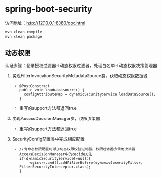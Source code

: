 # spring-boot-security

访问地址：http://127.0.0.1:8080/doc.html

```bash
mvn clean compile
mvn clean package
```

## 动态权限

认证步骤：登录授权过滤器->动态权限过滤器，处理白名单->动态权限决策管理器

1. 实现FilterInvocationSecurityMetadataSource类，获取动态权限数据源
    - ```
      @PostConstruct
      public void loadDataSource() {
      	configAttributeMap = dynamicSecurityService.loadDataSource();
      }
      ```
      
    - 重写的support方法都返回true
    
2. 实现AccessDecisionManager类，权限决策器

      - 重写的support方法都返回true

3. SecurityConfig配置类中完成相应配置

      - ```
        //有动态权限配置时添加动态权限校验过滤器，权限过滤器会调用决策器AccessDecisionManager中的decide方法
        if(dynamicSecurityService!=null){
        	registry.and().addFilterBefore(dynamicSecurityFilter, FilterSecurityInterceptor.class);
        }
        ```

